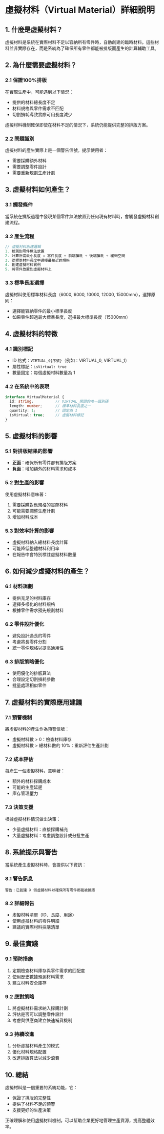 # 虛擬材料（Virtual Material）詳細說明

## 1. 什麼是虛擬材料？

虛擬材料是系統在實際材料不足以容納所有零件時，自動創建的臨時材料。這些材料並非實際存在，而是系統為了確保所有零件都能被排版而產生的計算輔助工具。

## 2. 為什麼需要虛擬材料？

### 2.1 保證100%排版
在實際生產中，可能遇到以下情況：
- 提供的材料總長度不足
- 材料規格與零件需求不匹配
- 切割損耗導致實際可用長度減少

虛擬材料機制確保即使在材料不足的情況下，系統仍能提供完整的排版方案。

### 2.2 問題識別
虛擬材料的產生實際上是一個警告信號，提示使用者：
- 需要採購額外材料
- 需要調整零件設計
- 需要重新規劃生產計劃

## 3. 虛擬材料如何產生？

### 3.1 觸發條件
當系統在排版過程中發現某個零件無法放置到任何現有材料時，會觸發虛擬材料創建流程。

### 3.2 產生流程

```typescript
// 虛擬材料創建邏輯
1. 檢測到零件無法放置
2. 計算所需最小長度 = 零件長度 + 前端損耗 + 後端損耗 + 緩衝空間
3. 從標準材料長度中選擇最接近的規格
4. 創建虛擬材料實例
5. 將零件放置到虛擬材料上
```

### 3.3 標準長度選擇
虛擬材料使用標準材料長度（6000, 9000, 10000, 12000, 15000mm），選擇原則：
- 選擇能容納零件的最小標準長度
- 如果零件超過最大標準長度，選擇最大標準長度（15000mm）

## 4. 虛擬材料的特徵

### 4.1 識別標記
- ID 格式：`VIRTUAL_${序號}`（例如：VIRTUAL_0, VIRTUAL_1）
- 屬性標記：`isVirtual: true`
- 數量固定：每個虛擬材料數量為 1

### 4.2 在系統中的表現
```typescript
interface VirtualMaterial {
  id: string;          // VIRTUAL_開頭的唯一識別碼
  length: number;      // 標準材料長度之一
  quantity: 1;         // 固定為 1
  isVirtual: true;     // 虛擬材料標記
}
```

## 5. 虛擬材料的影響

### 5.1 對排版結果的影響
- **正面**：確保所有零件都有排版方案
- **負面**：增加額外的材料需求和成本

### 5.2 對生產的影響
使用虛擬材料意味著：
1. 需要採購對應規格的實際材料
2. 可能需要調整生產計劃
3. 增加材料成本

### 5.3 對效率計算的影響
- 虛擬材料納入總材料長度計算
- 可能降低整體材料利用率
- 在報告中會特別標註虛擬材料數量

## 6. 如何減少虛擬材料的產生？

### 6.1 材料規劃
- 提供充足的材料庫存
- 選擇多樣化的材料規格
- 根據零件需求預先規劃材料

### 6.2 零件設計優化
- 避免設計過長的零件
- 考慮將長零件分割
- 統一零件規格以提高通用性

### 6.3 排版策略優化
- 使用優化的排版算法
- 合理設定切割損耗參數
- 批量處理相似零件

## 7. 虛擬材料的實際應用建議

### 7.1 預警機制
將虛擬材料的產生作為預警信號：
- 虛擬材料數 > 0：檢查材料庫存
- 虛擬材料數 > 總材料數的 10%：重新評估生產計劃

### 7.2 成本評估
每產生一個虛擬材料，意味著：
- 額外的材料採購成本
- 可能的生產延遲
- 庫存管理壓力

### 7.3 決策支援
根據虛擬材料情況做出決策：
- 少量虛擬材料：直接採購補充
- 大量虛擬材料：考慮調整設計或分批生產

## 8. 系統提示與警告

當系統產生虛擬材料時，會提供以下資訊：

### 8.1 警告訊息
```
警告：已創建 X 個虛擬材料以確保所有零件都能被排版
```

### 8.2 詳細報告
- 虛擬材料清單（ID、長度、用途）
- 使用虛擬材料的零件明細
- 建議的實際材料採購清單

## 9. 最佳實踐

### 9.1 預防措施
1. 定期檢查材料庫存與零件需求的匹配度
2. 使用歷史數據預測材料需求
3. 建立材料安全庫存

### 9.2 應對策略
1. 將虛擬材料需求納入採購計劃
2. 評估是否可以調整零件設計
3. 考慮與供應商建立快速補貨機制

### 9.3 持續改進
1. 分析虛擬材料產生的模式
2. 優化材料規格配置
3. 改進排版算法以減少浪費

## 10. 總結

虛擬材料是一個重要的系統功能，它：
- 保證了排版的完整性
- 提供了材料不足的預警
- 支援更好的生產決策

正確理解和使用虛擬材料機制，可以幫助企業更好地管理生產資源，提高整體效率。